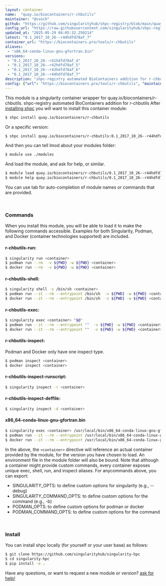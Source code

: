 ```yaml
---
layout: container
name:  "quay.io/biocontainers/r-chbutils"
maintainer: "@vsoch"
github: "https://github.com/singularityhub/shpc-registry/blob/main/quay.io/biocontainers/r-chbutils/container.yaml"
config_url: "https://raw.githubusercontent.com/singularityhub/shpc-registry/main/quay.io/biocontainers/r-chbutils/container.yaml"
updated_at: "2025-05-29 04:05:32.250214"
latest: "0.1_2017_10_26--r44hdfd78af_7"
container_url: "https://biocontainers.pro/tools/r-chbutils"
aliases:
 - "x86_64-conda-linux-gnu-gfortran.bin"
versions:
 - "0.1_2017_10_26--r41hdfd78af_4"
 - "0.1_2017_10_26--r42hdfd78af_5"
 - "0.1_2017_10_26--r43hdfd78af_6"
 - "0.1_2017_10_26--r44hdfd78af_7"
description: "shpc-registry automated BioContainers addition for r-chbutils"
config: {"url": "https://biocontainers.pro/tools/r-chbutils", "maintainer": "@vsoch", "description": "shpc-registry automated BioContainers addition for r-chbutils", "latest": {"0.1_2017_10_26--r44hdfd78af_7": "sha256:046cbbe20baf5a7fa106dc259e85fbb9128799939ef52a56bf955c77f7e8bc17"}, "tags": {"0.1_2017_10_26--r41hdfd78af_4": "sha256:23dfec9157de0a36e5586f4e4565c2a4735685148c4e833cf3d8adbb3f39dbcc", "0.1_2017_10_26--r42hdfd78af_5": "sha256:feec0e448536adb9956e54f9d8cfba060cb04a5422b5e50da5f04cfb80c32c1e", "0.1_2017_10_26--r43hdfd78af_6": "sha256:90da5e41bf160f256a622296c8874a3fa238b64edaba6db339c43608e42015ab", "0.1_2017_10_26--r44hdfd78af_7": "sha256:046cbbe20baf5a7fa106dc259e85fbb9128799939ef52a56bf955c77f7e8bc17"}, "docker": "quay.io/biocontainers/r-chbutils", "aliases": {"x86_64-conda-linux-gnu-gfortran.bin": "/usr/local/bin/x86_64-conda-linux-gnu-gfortran.bin"}}
---
```


This module is a singularity container wrapper for quay.io/biocontainers/r-chbutils.
shpc-registry automated BioContainers addition for r-chbutils
After [installing shpc](#install) you will want to install this container module:


```bash
$ shpc install quay.io/biocontainers/r-chbutils
```

Or a specific version:

```bash
$ shpc install quay.io/biocontainers/r-chbutils:0.1_2017_10_26--r44hdfd78af_7
```

And then you can tell lmod about your modules folder:

```bash
$ module use ./modules
```

And load the module, and ask for help, or similar.

```bash
$ module load quay.io/biocontainers/r-chbutils/0.1_2017_10_26--r44hdfd78af_7
$ module help quay.io/biocontainers/r-chbutils/0.1_2017_10_26--r44hdfd78af_7
```

You can use tab for auto-completion of module names or commands that are provided.

<br>

### Commands

When you install this module, you will be able to load it to make the following commands accessible.
Examples for both Singularity, Podman, and Docker (container technologies supported) are included.

#### r-chbutils-run:

```bash
$ singularity run <container>
$ podman run --rm  -v ${PWD} -w ${PWD} <container>
$ docker run --rm  -v ${PWD} -w ${PWD} <container>
```

#### r-chbutils-shell:

```bash
$ singularity shell -s /bin/sh <container>
$ podman run --it --rm --entrypoint /bin/sh  -v ${PWD} -w ${PWD} <container>
$ docker run --it --rm --entrypoint /bin/sh  -v ${PWD} -w ${PWD} <container>
```

#### r-chbutils-exec:

```bash
$ singularity exec <container> "$@"
$ podman run --it --rm --entrypoint ""  -v ${PWD} -w ${PWD} <container> "$@"
$ docker run --it --rm --entrypoint ""  -v ${PWD} -w ${PWD} <container> "$@"
```

#### r-chbutils-inspect:

Podman and Docker only have one inspect type.

```bash
$ podman inspect <container>
$ docker inspect <container>
```

#### r-chbutils-inspect-runscript:

```bash
$ singularity inspect -r <container>
```

#### r-chbutils-inspect-deffile:

```bash
$ singularity inspect -d <container>
```


#### x86_64-conda-linux-gnu-gfortran.bin

```bash
$ singularity exec <container> /usr/local/bin/x86_64-conda-linux-gnu-gfortran.bin
$ podman run --it --rm --entrypoint /usr/local/bin/x86_64-conda-linux-gnu-gfortran.bin   -v ${PWD} -w ${PWD} <container> -c " $@"
$ docker run --it --rm --entrypoint /usr/local/bin/x86_64-conda-linux-gnu-gfortran.bin   -v ${PWD} -w ${PWD} <container> -c " $@"
```



In the above, the `<container>` directive will reference an actual container provided
by the module, for the version you have chosen to load. An environment file in the
module folder will also be bound. Note that although a container
might provide custom commands, every container exposes unique exec, shell, run, and
inspect aliases. For anycommands above, you can export:

 - SINGULARITY_OPTS: to define custom options for singularity (e.g., --debug)
 - SINGULARITY_COMMAND_OPTS: to define custom options for the command (e.g., -b)
 - PODMAN_OPTS: to define custom options for podman or docker
 - PODMAN_COMMAND_OPTS: to define custom options for the command

<br>

### Install

You can install shpc locally (for yourself or your user base) as follows:

```bash
$ git clone https://github.com/singularityhub/singularity-hpc
$ cd singularity-hpc
$ pip install -e .
```

Have any questions, or want to request a new module or version? [ask for help!](https://github.com/singularityhub/singularity-hpc/issues)